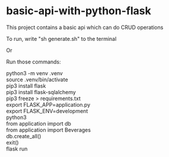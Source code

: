 # basic-api-with-python-flask

This project contains a basic api which can do CRUD operations

To run, write "sh generate.sh" to the terminal

Or

Run those commands:


python3 -m venv .venv <br>
source .venv/bin/activate <br>
pip3 install flask   <br>
pip3 install flask-sqlalchemy<br> 
pip3 freeze > requirements.txt  <br>
export FLASK_APP=application.py<br>
export FLASK_ENV=development <br>
python3<br>
from application import db <br>
from application import Beverages<br>
db.create_all()<br>
exit()<br>
flask run<br>
